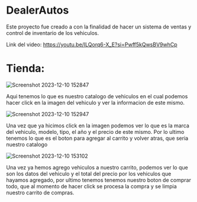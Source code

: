 # DealerAutos
Este proyecto fue creado a con la finalidad de hacer un sistema de ventas y control de inventario de los vehiculos.

Link del video: https://youtu.be/ILQorq6-X_E?si=Pwff5kQwsBV9whCp

# Tienda:
![Screenshot 2023-12-10 152847](https://github.com/Kissland64/DealerAutos/assets/132521167/914f3fc8-506e-4c95-aede-567e024ddc96)

Aqui tenemos lo que es nuestro catalogo de vehiculos en el
cual podemos hacer click en la imagen del vehiculo y ver la informacion de este mismo.

![Screenshot 2023-12-10 152947](https://github.com/Kissland64/DealerAutos/assets/132521167/fae10bd7-06e3-49b2-9fe7-34ec700ff7a9)

Una vez que ya hicimos click en la imagen podemos ver lo que es
la marca del vehiculo, modelo, tipo, el año y el precio de este mismo.
Por lo ultimo tenemos lo que es el boton para agregar al carrito y volver atras, que seria nuestro catalogo

![Screenshot 2023-12-10 153102](https://github.com/Kissland64/DealerAutos/assets/132521167/cb1fe82d-f27a-4b15-9823-cab751f92b69)

Una vez ya hemos agrego vehiculos a nuestro carrito, podemos ver lo que son los datos del vehiculo
y el total del precio por los vehiculos que hayamos agregado, por ultimo tenemos tenemos nuestro boton
de comprar todo, que al momento de hacer click se procesa la compra y se limpia nuestro carrito de compras.
